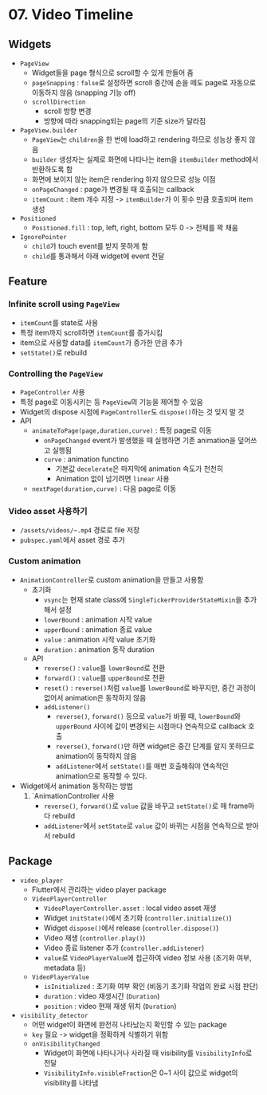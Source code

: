 # 07. Video Timeline

## Widgets

- `PageView`
  - Widget들을 page 형식으로 scroll할 수 있게 만들어 줌
  - `pageSnapping` : `false`로 설정하면 scroll 중간에 손을 떼도 page로 자동으로 이동하지 않음 (snapping 기능 off)
  - `scrollDirection`
    - scroll 방향 변경
    - 방향에 따라 snapping되는 page의 기준 size가 달라짐
- `PageView.builder`
  - `PageView`는 `children`을 한 번에 load하고 rendering 하므로 성능상 좋지 않음
  - `builder` 생성자는 실제로 화면에 나타나는 item을 `itemBuilder` method에서 반환하도록 함
  - 화면에 보이지 않는 item은 rendering 하지 않으므로 성능 이점
  - `onPageChanged` : page가 변경될 때 호출되는 callback
  - `itemCount` : item 개수 지정 -> `itemBuilder`가 이 횟수 만큼 호출되며 item 생성
- `Positioned`
  - `Positioned.fill` : top, left, right, bottom 모두 0 -> 전체를 꽉 채움
- `IgnorePointer`
  - `child`가 touch event를 받지 못하게 함
  - `child`를 통과해서 아래 widget에 event 전달

## Feature

### Infinite scroll using `PageView`

- `itemCount`를 state로 사용
- 특정 item까지 scroll하면 `itemCount`를 증가시킴
- item으로 사용할 data를 `itemCount`가 증가한 만큼 추가
- `setState()`로 rebuild

### Controlling the `PageView`

- `PageController` 사용
- 특정 page로 이동시키는 등 `PageView`의 기능을 제어할 수 있음
- Widget의 dispose 시점에 `PageController`도 `dispose()`하는 것 잊지 말 것
- API
  - `animateToPage(page,duration,curve)` : 특정 page로 이동
    - `onPageChanged` event가 발생했을 때 실행하면 기존 animation을 덮어쓰고 실행됨
    - `curve` : animation functino
      - 기본값 `decelerate`은 마지막에 animation 속도가 천천히
      - Animation 없이 넘기려면 `linear` 사용
  - `nextPage(duration,curve)` : 다음 page로 이동

### Video asset 사용하기

- `/assets/videos/~.mp4` 경로로 file 저장
- `pubspec.yaml`에서 asset 경로 추가

### Custom animation

- `AnimationController`로 custom animation을 만들고 사용함
  - 초기화
    - `vsync`는 현재 state class에 `SingleTickerProviderStateMixin`을 추가해서 설정
    - `lowerBound` : animation 시작 value
    - `upperBound` : animation 종료 value
    - `value` : animation 시작 value 초기화
    - `duration` : animation 동작 duration
  - API
    - `reverse()` : `value`를 `lowerBound`로 전환
    - `forward()` : `value`를 `upperBound`로 전환
    - `reset()` : `reverse()`처럼 `value`를 `lowerBound`로 바꾸지만, 중간 과정이 없어서 animation은 동작하지 않음
    - `addListener()`
      - `reverse()`, `forward()` 등으로 `value`가 바뀔 때, `lowerBound`와 `upperBound` 사이에 값이 변경되는 시점마다 연속적으로 callback 호출
      - `reverse()`, `forward()`만 하면 widget은 중간 단계를 알지 못하므로 animation이 동작하지 않음
      - `addListener`에서 `setState()`를 매번 호출해줘야 연속적인 animation으로 동작할 수 있다.
- Widget에서 animation 동작하는 방법
  1. `AnimationController 사용
     - `reverse()`, `forward()`로 `value` 값을 바꾸고 `setState()`로 매 frame마다 rebuild
     - `addListener`에서 `setState`로 `value` 값이 바뀌는 시점을 연속적으로 받아서 rebuild

## Package

- `video_player`
  - Flutter에서 관리하는 video player package
  - `VideoPlayerController`
    - `VideoPlayerController.asset` : local video asset 재생
    - Widget `initState()`에서 초기화 (`controller.initialize()`)
    - Widget `dispose()`에서 release (`controller.dispose()`)
    - Video 재생 (`controller.play()`)
    - Video 종료 listener 추가 (`controller.addListener`)
    - `value`로 `VideoPlayerValue`에 접근하여 video 정보 사용 (초기화 여부, metadata 등)
  - `VideoPlayerValue`
    - `isInitialized` : 초기화 여부 확인 (비동기 초기화 작업의 완료 시점 판단)
    - `duration` : video 재생시간 (`Duration`)
    - `position` : video 현재 재생 위치 (`Duration`)
- `visibility_detector`
  - 어떤 widget이 화면에 완전히 나타났는지 확인할 수 있는 package
  - `key` 필요 -> widget을 정확하게 식별하기 위함
  - `onVisibilityChanged`
    - Widget이 화면에 나타나거나 사라질 때 visibility를 `VisibilityInfo`로 전달
    - `VisibilityInfo.visibleFraction`은 0~1 사이 값으로 widget의 visibility를 나타냄

